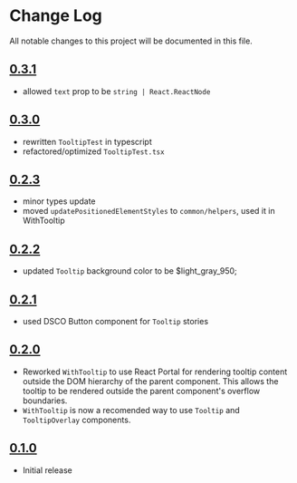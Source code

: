 # Change Log

All notable changes to this project will be documented in this file.

## [0.3.1](https://github.com/code-dot-org/code-dot-org/pull/62996)

- allowed `text` prop to be `string | React.ReactNode`

## [0.3.0](https://github.com/code-dot-org/code-dot-org/pull/62745)

- rewritten `TooltipTest` in typescript
- refactored/optimized `TooltipTest.tsx`

## [0.2.3](https://github.com/code-dot-org/code-dot-org/pull/59328)

* minor types update
* moved `updatePositionedElementStyles` to `common/helpers`, used it in WithTooltip

## [0.2.2](https://github.com/code-dot-org/code-dot-org/pull/60245)

* updated `Tooltip` background color to be $light_gray_950;

## [0.2.1](https://github.com/code-dot-org/code-dot-org/pull/59610)

* used DSCO Button component for `Tooltip` stories

## [0.2.0](https://github.com/code-dot-org/code-dot-org/pull/59106)

* Reworked `WithTooltip` to use React Portal for rendering tooltip content outside the DOM hierarchy of the parent
  component. This allows the tooltip to be rendered outside the parent component's overflow boundaries.
* `WithTooltip` is now a recomended way to use `Tooltip` and `TooltipOverlay` components.

## [0.1.0](https://github.com/code-dot-org/code-dot-org/pull/58273)

* Initial release